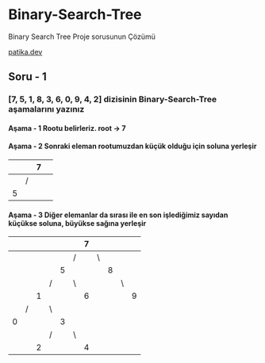 # Binary-Search-Tree

Binary Search Tree Proje sorusunun Çözümü

[patika.dev](https://app.patika.dev/ismailbati)


## Soru - 1

### [7, 5, 1, 8, 3, 6, 0, 9, 4, 2] dizisinin Binary-Search-Tree aşamalarını yazınız

#### Aşama - 1 Rootu belirleriz. root -> 7

#### Aşama - 2 Sonraki eleman rootumuzdan küçük olduğu için soluna yerleşir

|     |     |   7 |     |
| --- | :-: | --: | --- |
|     |  /  |     |     |
| 5   |     |     |     |

#### Aşama - 3 Diğer elemanlar da sırası ile en son işlediğimiz sayıdan küçükse soluna, büyükse sağına yerleşir

|     |     |     |     |     |     | 7   |     |     |     |     |
| --- | :-: | --: | --- | :-: | --: | --- | :-: | --: | --- | --- |
|     |     |     |     |     |   / |     | \   |     |     |     |
|     |     |     |     |  5  |     |     |     |   8 |     |     |
|     |     |     | /   |     |  \  |     |     |     | \   |     |
|     |     |   1 |     |     |     | 6   |     |     |     | 9   |
|     |  /  |     | \   |     |     |     |     |     |     |     |
| 0   |     |     |     |  3  |     |     |     |     |     |     |
|     |     |     | /   |     |  \  |     |     |     |     |     |
|     |     |   2 |     |     |     | 4   |     |     |     |     |